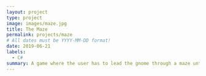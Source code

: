 ```yaml
---
layout: project
type: project
image: images/maze.jpg
title: The Maze
permalink: projects/maze
# All dates must be YYYY-MM-DD format!
date: 2019-06-21
labels:
  - C#
summary: A game where the user has to lead the gnome through a maze until it reaches the exit.
---
```




